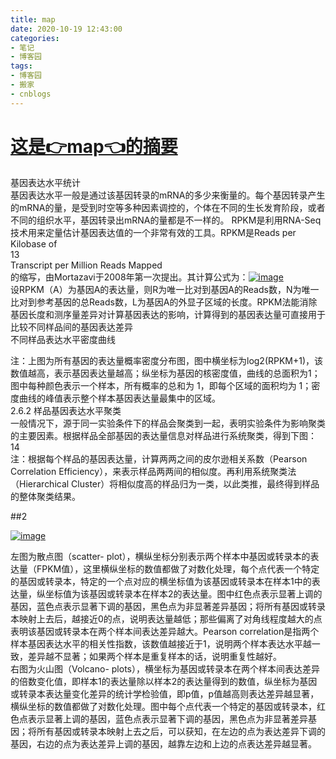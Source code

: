```yaml
---
title: map
date: 2020-10-19 12:43:00
categories:
- 笔记
- 博客园
tags:
- 博客园
- 搬家
- cnblogs
---
```

# [这是👉map👈的摘要](../../../../2020/10/19/cnblog_13842921/)
<!--more-->
基因表达水平统计  
基因表达水平一般是通过该基因转录的mRNA的多少来衡量的。每个基因转录产生的mRNA的量，是受到时空等多种因素调控的，个体在不同的生长发育阶段，或者不同的组织水平，基因转录出mRNA的量都是不一样的。
RPKM是利用RNA-Seq技术用来定量估计基因表达值的一个非常有效的工具。RPKM是Reads per Kilobase of  
13  
Transcript per Million Reads Mapped  
的缩写，由Mortazavi于2008年第一次提出。其计算公式为：[![image](https://img2020.cnblogs.com/blog/2015058/202010/2015058-20201019204318867-1279546911.png)](https://img2020.cnblogs.com/blog/2015058/202010/2015058-20201019204318426-1280672826.png)  
设RPKM（A）为基因A的表达量，则R为唯一比对到基因A的Reads数，N为唯一比对到参考基因的总Reads数，L为基因A的外显子区域的长度。RPKM法能消除基因长度和测序量差异对计算基因表达的影响，计算得到的基因表达量可直接用于比较不同样品间的基因表达差异  
不同样品表达水平密度曲线  
  
注：上图为所有基因的表达量概率密度分布图，图中横坐标为log2(RPKM+1)，该数值越高，表示基因表达量越高；纵坐标为基因的核密度值，曲线的总面积为1；图中每种颜色表示一个样本，所有概率的总和为
1，即每个区域的面积均为 1；密度曲线的峰值表示整个样本基因表达量最集中的区域。  
2.6.2 样品基因表达水平聚类  
一般情况下，源于同一实验条件下的样品会聚类到一起，表明实验条件为影响聚类的主要因素。根据样品全部基因的表达量信息对样品进行系统聚类，得到下图：  
14  
注：根据每个样品的基因表达量，计算两两之间的皮尔逊相关系数（Pearson Correlation
Efficiency），来表示样品两两间的相似度。再利用系统聚类法（Hierarchical
Cluster）将相似度高的样品归为一类，以此类推，最终得到样品的整体聚类结果。

  

##2

[![image](https://img2020.cnblogs.com/blog/2015058/202010/2015058-20201019204319673-642337611.png)](https://img2020.cnblogs.com/blog/2015058/202010/2015058-20201019204319227-459236503.png)

左图为散点图（scatter-
plot），横纵坐标分别表示两个样本中基因或转录本的表达量（FPKM值），这里横纵坐标的数值都做了对数化处理，每个点代表一个特定的基因或转录本，特定的一个点对应的横坐标值为该基因或转录本在样本1中的表达量，纵坐标值为该基因或转录本在样本2的表达量。图中红色点表示显著上调的基因，蓝色点表示显著下调的基因，黑色点为非显著差异基因；将所有基因或转录本映射上去后，越接近0的点，说明表达量越低；那些偏离了对角线程度越大的点表明该基因或转录本在两个样本间表达差异越大。Pearson
correlation是指两个样本基因表达水平的相关性指数，该数值越接近于1，说明两个样本表达水平越一致，差异越不显著；如果两个样本是重复样本的话，说明重复性越好。  
右图为火山图（Volcano-
plots），横坐标为基因或转录本在两个样本间表达差异的倍数变化值，即样本1的表达量除以样本2的表达量得到的数值，纵坐标为基因或转录本表达量变化差异的统计学检验值，即p值，p值越高则表达差异越显著，横纵坐标的数值都做了对数化处理。图中每个点代表一个特定的基因或转录本，红色点表示显著上调的基因，蓝色点表示显著下调的基因，黑色点为非显著差异基因；将所有基因或转录本映射上去之后，可以获知，在左边的点为表达差异下调的基因，右边的点为表达差异上调的基因，越靠左边和上边的点表达差异越显著。


